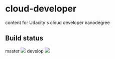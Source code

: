 # cloud-developer
content for Udacity's cloud developer nanodegree

## Build status
master ![](https://travis-ci.org/drewbudd/cloud-developer.svg?branch=master)
develop ![](https://travis-ci.org/drewbudd/cloud-developer.svg?branch=develop)
